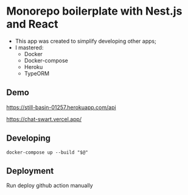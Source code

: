 # Monorepo boilerplate with Nest.js and React

- This app was created to simplify developing other apps;
- I mastered:
  - Docker
  - Docker-compose
  - Heroku
  - TypeORM

## Demo

https://still-basin-01257.herokuapp.com/api

https://chat-swart.vercel.app/

## Developing

```
docker-compose up --build "$@"
```

## Deployment

Run deploy github action manually
